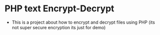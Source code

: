 # PHP text Encrypt-Decrypt
- This is a project about how to encrypt and decrypt files using PHP (its not super secure encryption its just for demo)
